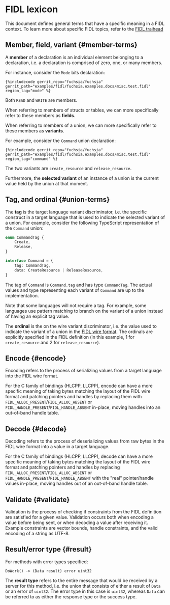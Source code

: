 # FIDL lexicon

This document defines general terms that have a specific meaning in a FIDL
context. To learn more about specific FIDL topics, refer to the [FIDL
traihead][trailhead]

## Member, field, variant {#member-terms}

A **member** of a declaration is an individual element belonging to a
declaration, i.e. a declaration is comprised of zero, one, or many members.

For instance, consider the `Mode` bits declaration:

```fidl
{%includecode gerrit_repo="fuchsia/fuchsia" gerrit_path="examples/fidl/fuchsia.examples.docs/misc.test.fidl" region_tag="mode" %}
```

Both `READ` and `WRITE` are members.

When referring to members of structs or tables, we can more specifically refer
to these members as **fields**.

When referring to members of a union, we can more specifically refer to these
members as **variants**.

For example, consider the `Command` union declaration:

```fidl
{%includecode gerrit_repo="fuchsia/fuchsia" gerrit_path="examples/fidl/fuchsia.examples.docs/misc.test.fidl" region_tag="command" %}
```

The two variants are `create_resource` and `release_resource`.

Furthermore, the **selected variant** of an instance of a union is the current
value held by the union at that moment.

## Tag, and ordinal {#union-terms}

The **tag** is the target language variant discriminator, i.e. the specific
construct in a target language that is used to indicate the selected variant of
a union. For example, consider the following TypeScript representation of the
`Command` union:

```typescript
enum CommandTag {
    Create,
    Release,
}

interface Command = {
    tag: CommandTag,
    data: CreateResource | ReleaseResource,
}
```

The tag of `Command` is `Command.tag` and has type `CommandTag`. The actual
values and type representing each variant of `Command` are up to the
implementation.

Note that some languages will not require a tag. For example, some languages use
pattern matching to branch on the variant of a union instead of having an
explicit tag value.

The **ordinal** is the on the wire variant discriminator, i.e. the value used to
indicate the variant of a union in the [FIDL wire format][wire-format]. The
ordinals are explicitly specified in the FIDL definition (in this example, 1 for
`create_resource` and 2 for `release_resource`).

## Encode {#encode}

Encoding refers to the process of serializing values from a target language into
the FIDL wire format.

For the C family of bindings (HLCPP, LLCPP), encode can have a more specific
meaning of taking bytes matching the layout of the FIDL wire format and patching
pointers and handles by replacing them with
`FIDL_ALLOC_PRESENT`/`FIDL_ALLOC_ABSENT` or
`FIDL_HANDLE_PRESENT`/`FIDL_HANDLE_ABSENT` in-place, moving handles into an
out-of-band handle table.

## Decode {#decode}

Decoding refers to the process of deserializing values from raw bytes in the
FIDL wire format into a value in a target language.

For the C family of bindings (HLCPP, LLCPP), decode can have a more specific
meaning of taking bytes matching the layout of the FIDL wire format and patching
pointers and handles by replacing `FIDL_ALLOC_PRESENT`/`FIDL_ALLOC_ABSENT` or
`FIDL_HANDLE_PRESENT`/`FIDL_HANDLE_ABSENT` with the "real" pointer/handle
values in-place, moving handles out of an out-of-band handle table.

## Validate {#validate}

Validation is the process of checking if constraints from the FIDL definition
are satisfied for a given value. Validation occurs both when encoding a value
before being sent, or when decoding a value after receiving it. Example
constraints are vector bounds, handle constraints, and the valid encoding of a
string as UTF-8.

## Result/error type {#result}

For methods with error types specified:

```fidl
DoWork() -> (Data result) error uint32
```

The **result type** refers to the entire message that would be received by a
server for this method, i.e. the union that consists of either a result of
`Data` or an error of `uint32`. The error type in this case is `uint32`, whereas
`Data` can be referred to as either the response type or the success type.

<!-- xrefs -->
[trailhead]: /docs/development/languages/fidl/README.md
[wire-format]: /docs/reference/fidl/language/wire-format
